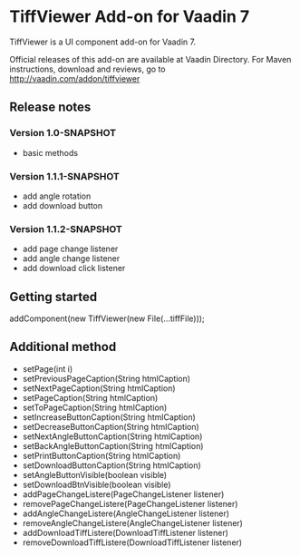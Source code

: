 # TiffViewer Add-on for Vaadin 7

TiffViewer is a UI component add-on for Vaadin 7.

Official releases of this add-on are available at Vaadin Directory. For Maven instructions, download and reviews, go to http://vaadin.com/addon/tiffviewer
## Release notes

### Version 1.0-SNAPSHOT
- basic methods

### Version 1.1.1-SNAPSHOT
- add angle rotation
- add download button

### Version 1.1.2-SNAPSHOT
- add page change listener
- add angle change listener
- add download click listener

## Getting started
addComponent(new TiffViewer(new File(...tiffFile)));

## Additional method
- setPage(int i)
- setPreviousPageCaption(String htmlCaption)
- setNextPageCaption(String htmlCaption)
- setPageCaption(String htmlCaption)
- setToPageCaption(String htmlCaption)
- setIncreaseButtonCaption(String htmlCaption)
- setDecreaseButtonCaption(String htmlCaption)
- setNextAngleButtonCaption(String htmlCaption)
- setBackAngleButtonCaption(String htmlCaption)	
- setPrintButtonCaption(String htmlCaption)
- setDownloadButtonCaption(String htmlCaption) 
- setAngleButtonVisible(boolean visible)
- setDownloadBtnVisible(boolean visible)
- addPageChangeListere(PageChangeListener listener)
- removePageChangeListere(PageChangeListener listener)
- addAngleChangeListere(AngleChangeListener listener)
- removeAngleChangeListere(AngleChangeListener listener)
- addDownloadTiffListere(DownloadTiffListener listener)
- removeDownloadTiffListere(DownloadTiffListener listener)